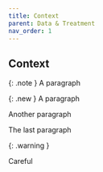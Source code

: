 ```yaml
---
title: Context
parent: Data & Treatment
nav_order: 1
---
```


## Context

{: .note }
A paragraph

{: .new }
A paragraph

Another paragraph

The last paragraph

{: .warning }

Careful


